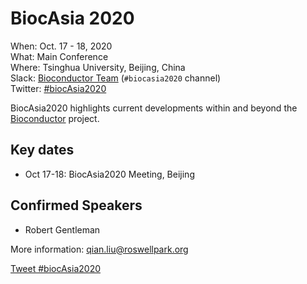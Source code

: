 # BiocAsia 2020

When: Oct. 17 - 18, 2020<br />
What: Main Conference<br />
Where: Tsinghua University, Beijing, China<br />
Slack: [Bioconductor Team][] (`#biocasia2020` channel)<br />
Twitter: [#biocAsia2020][tweet]<br />

[tweet]: https://twitter.com/hashtag/biocAsia2020?f=tweets
[Bioconductor Team]: https://bioc-community.herokuapp.com/

BiocAsia2020 highlights current developments within and beyond
the [Bioconductor](https://www.bioconductor.org) project. 

## Key dates

- Oct 17-18: BiocAsia2020 Meeting, Beijing

## Confirmed Speakers

- Robert Gentleman

More information: [qian.liu@roswellpark.org][contact]

[contact]: mailto:qian.liu@roswellpark.org?subject=BiocAsia2020%20question

<a href="https://twitter.com/intent/tweet?button_hashtag=biocAsia2020&ref_src=twsrc%5Etfw"
    class="twitter-hashtag-button"
    data-show-count="false">Tweet #biocAsia2020</a>
